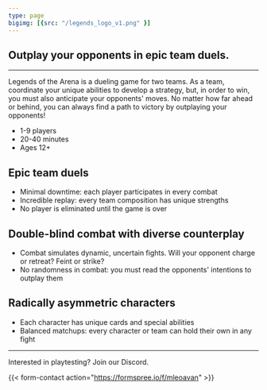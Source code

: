 ```yaml
---
type: page
bigimg: [{src: "/legends_logo_v1.png" }]
---
```


## Outplay your opponents in epic team duels.

---

Legends of the Arena is a dueling game for two teams. As a team, coordinate your unique abilities to develop a strategy, but, in order to win, you must also anticipate your opponents' moves. No matter how far ahead or behind, you can always find a path to victory by outplaying your opponents!

* 1-9 players
* 20-40 minutes
* Ages 12+

## Epic team duels
  * Minimal downtime: each player participates in every combat
  * Incredible replay: every team composition has unique strengths  
  * No player is eliminated until the game is over

## Double-blind combat with diverse counterplay
  * Combat simulates dynamic, uncertain fights. Will your opponent charge or retreat? Feint or strike?
  * No randomness in combat: you must read the opponents' intentions to outplay them

## Radically asymmetric characters
  * Each character has unique cards and special abilities
  * Balanced matchups: every character or team can hold their own in any fight

-----

Interested in playtesting?  Join our Discord.

{{< form-contact action="https://formspree.io/f/mleoavan"  >}}